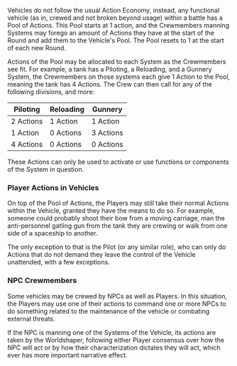Vehicles do not follow the usual Action Economy, instead, any functional vehicle (as in, crewed and not broken beyond usage) within a battle has a Pool of Actions. This Pool starts at 1 action, and the Crewmembers manning Systems may forego an amount of Actions they have at the start of the Round and add them to the Vehicle's Pool. The Pool resets to 1 at the start of each new Round.

Actions of the Pool may be allocated to each System as the Crewmembers see fit. For example, a tank has a Piloting, a Reloading, and a Gunnery System, the Crewmembers on those systems each give 1 Action to the Pool, meaning the tank has 4 Actions. The Crew can then call for any of the following divisions, and more:

Piloting | Reloading | Gunnery
-------- | --------- | -------
2 Actions | 1 Action | 1 Action
1 Action | 0 Actions | 3 Actions
4 Actions | 0 Actions | 0 Actions

These Actions can only be used to activate or use functions or components of the System in question.

### Player Actions in Vehicles
On top of the Pool of Actions, the Players may still take their normal Actions within the Vehicle, granted they have the means to do so. For example, someone could probably shoot their bow from a moving carriage, man the anti-personnel gatling gun from the tank they are crewing or walk from one side of a spaceship to another.

The only exception to that is the Pilot (or any similar role), who can only do Actions that do not demand they leave the control of the Vehicle unattended, with a few exceptions.

### NPC Crewmembers
Some vehicles may be crewed by NPCs as well as Players. In this situation, the Players may use one of their actions to command one or more NPCs to do something related to the maintenance of the vehicle or combating external threats.

If the NPC is manning one of the Systems of the Vehicle, its actions are taken by the Worldshaper, following either Player consensus over how the NPC will act or by how their characterization dictates they will act, which ever has more important narrative effect.